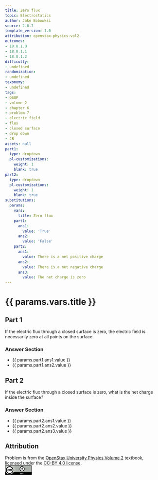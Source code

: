 ```yaml
---
title: Zero flux
topic: Electrostatics
author: Jake Bobowksi
source: 2.6.7
template_version: 1.0
attribution: openstax-physics-vol2
outcomes:
- 18.8.1.0
- 18.8.1.1
- 18.8.1.2
difficulty:
- undefined
randomization:
- undefined
taxonomy:
- undefined
tags:
- OSUP
- volume 2
- chapter 6
- problem 7
- electric field
- flux
- closed surface
- drop down
- JB
assets: null
part1:
  type: dropdown
  pl-customizations:
    weight: 1
    blank: true
part2:
  type: dropdown
  pl-customizations:
    weight: 1
    blank: true
substitutions:
  params:
    vars:
      title: Zero flux
    part1:
      ans1:
        value: 'True'
      ans2:
        value: 'False'
    part2:
      ans1:
        value: There is a net positive charge
      ans2:
        value: There is a net negative charge
      ans3:
        value: The net charge is zero
---
```

# {{ params.vars.title }}

## Part 1

If the electric flux through a closed surface is zero, the electric field is necessarily zero at all points on the surface.

### Answer Section

- {{ params.part1.ans1.value }}
- {{ params.part1.ans2.value }}

## Part 2

If the electric flux through a closed surface is zero, what is the net charge inside the surface?

### Answer Section

- {{ params.part2.ans1.value }}
- {{ params.part2.ans2.value }}
- {{ params.part2.ans3.value }}

## Attribution

Problem is from the [OpenStax University Physics Volume 2](https://openstax.org/details/books/university-physics-volume-2) textbook, licensed under the [CC-BY 4.0 license](https://creativecommons.org/licenses/by/4.0/).<br>![Image representing the Creative Commons 4.0 BY license.](https://raw.githubusercontent.com/firasm/bits/master/by.png)